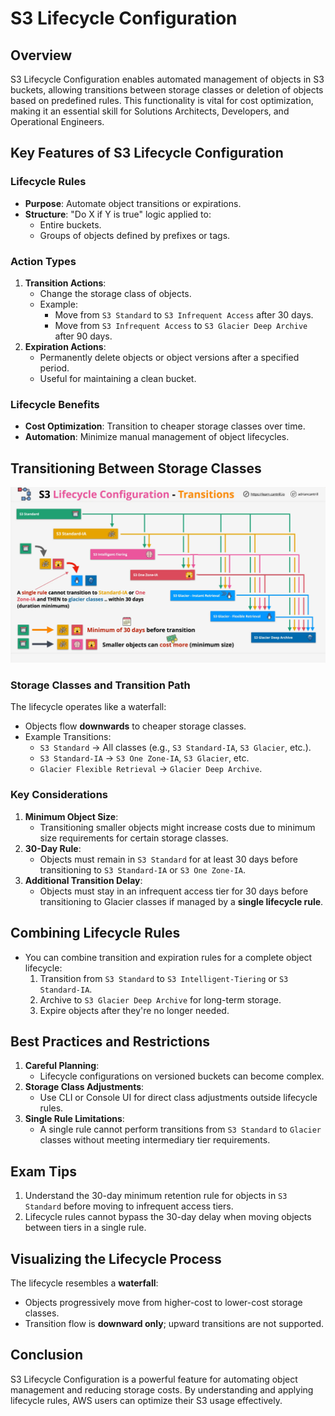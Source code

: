 # S3 Lifecycle Configuration

## Overview

S3 Lifecycle Configuration enables automated management of objects in S3 buckets, allowing transitions between storage classes or deletion of objects based on predefined rules. This functionality is vital for cost optimization, making it an essential skill for Solutions Architects, Developers, and Operational Engineers.

## Key Features of S3 Lifecycle Configuration

### **Lifecycle Rules**

- **Purpose**: Automate object transitions or expirations.
- **Structure**: "Do X if Y is true" logic applied to:
  - Entire buckets.
  - Groups of objects defined by prefixes or tags.

### **Action Types**

1. **Transition Actions**:
   - Change the storage class of objects.
   - Example:
     - Move from `S3 Standard` to `S3 Infrequent Access` after 30 days.
     - Move from `S3 Infrequent Access` to `S3 Glacier Deep Archive` after 90 days.
2. **Expiration Actions**:
   - Permanently delete objects or object versions after a specified period.
   - Useful for maintaining a clean bucket.

### **Lifecycle Benefits**

- **Cost Optimization**: Transition to cheaper storage classes over time.
- **Automation**: Minimize manual management of object lifecycles.

## Transitioning Between Storage Classes

![alt text](./Images/image-34.png)

### **Storage Classes and Transition Path**

The lifecycle operates like a waterfall:

- Objects flow **downwards** to cheaper storage classes.
- Example Transitions:
  - `S3 Standard` → All classes (e.g., `S3 Standard-IA`, `S3 Glacier`, etc.).
  - `S3 Standard-IA` → `S3 One Zone-IA`, `S3 Glacier`, etc.
  - `Glacier Flexible Retrieval` → `Glacier Deep Archive`.

### **Key Considerations**

1. **Minimum Object Size**:
   - Transitioning smaller objects might increase costs due to minimum size requirements for certain storage classes.
2. **30-Day Rule**:
   - Objects must remain in `S3 Standard` for at least 30 days before transitioning to `S3 Standard-IA` or `S3 One Zone-IA`.
3. **Additional Transition Delay**:
   - Objects must stay in an infrequent access tier for 30 days before transitioning to Glacier classes if managed by a **single lifecycle rule**.

## Combining Lifecycle Rules

- You can combine transition and expiration rules for a complete object lifecycle:
  1. Transition from `S3 Standard` to `S3 Intelligent-Tiering` or `S3 Standard-IA`.
  2. Archive to `S3 Glacier Deep Archive` for long-term storage.
  3. Expire objects after they're no longer needed.

## Best Practices and Restrictions

1. **Careful Planning**:
   - Lifecycle configurations on versioned buckets can become complex.
2. **Storage Class Adjustments**:
   - Use CLI or Console UI for direct class adjustments outside lifecycle rules.
3. **Single Rule Limitations**:
   - A single rule cannot perform transitions from `S3 Standard` to `Glacier` classes without meeting intermediary tier requirements.

## Exam Tips

1. Understand the 30-day minimum retention rule for objects in `S3 Standard` before moving to infrequent access tiers.
2. Lifecycle rules cannot bypass the 30-day delay when moving objects between tiers in a single rule.

## Visualizing the Lifecycle Process

The lifecycle resembles a **waterfall**:

- Objects progressively move from higher-cost to lower-cost storage classes.
- Transition flow is **downward only**; upward transitions are not supported.

## Conclusion

S3 Lifecycle Configuration is a powerful feature for automating object management and reducing storage costs. By understanding and applying lifecycle rules, AWS users can optimize their S3 usage effectively.
